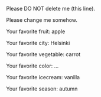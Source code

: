 
Please DO NOT delete me (this line).

Please change me somehow.

Your favorite fruit: apple

Your favorite city: Helsinki

Your favorite vegetable: carrot

Your favorite color: ...

Your favorite icecream: vanilla

Your favorite season: autumn
